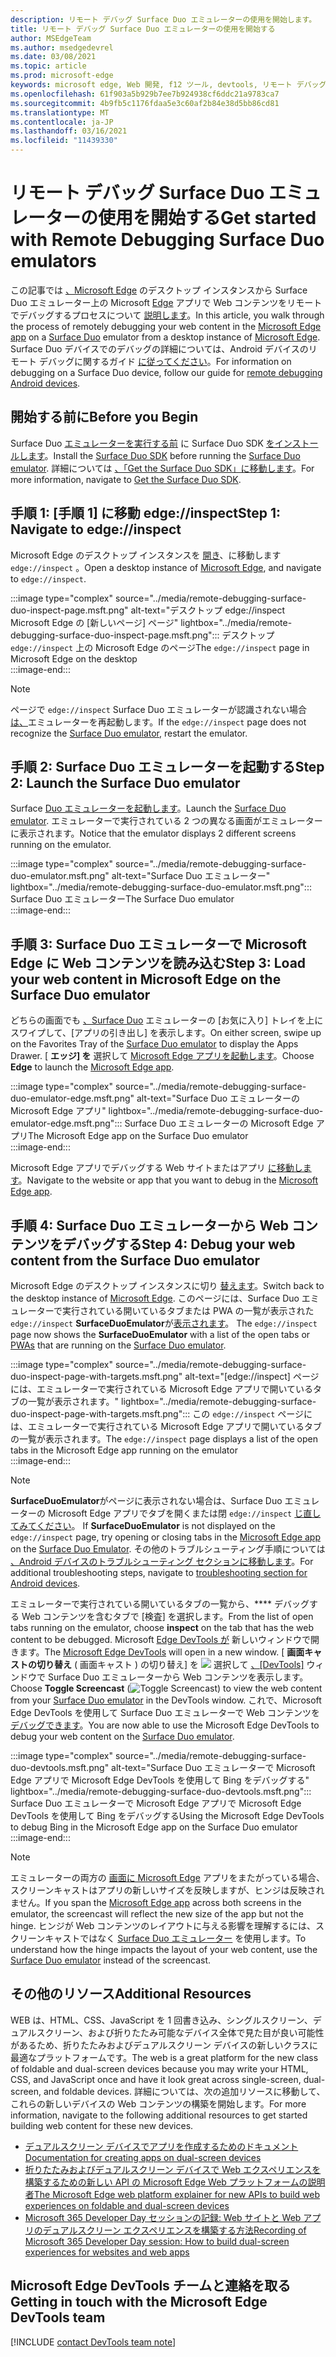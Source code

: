 ```yaml
---
description: リモート デバッグ Surface Duo エミュレーターの使用を開始します。
title: リモート デバッグ Surface Duo エミュレーターの使用を開始する
author: MSEdgeTeam
ms.author: msedgedevrel
ms.date: 03/08/2021
ms.topic: article
ms.prod: microsoft-edge
keywords: microsoft edge, Web 開発, f12 ツール, devtools, リモート デバッグ, android, surface duo
ms.openlocfilehash: 61f903a5b929b7ee7b924938cf6ddc21a9783ca7
ms.sourcegitcommit: 4b9fb5c1176fdaa5e3c60af2b84e38d5bb86cd81
ms.translationtype: MT
ms.contentlocale: ja-JP
ms.lasthandoff: 03/16/2021
ms.locfileid: "11439330"
---
```

# <a name="get-started-with-remote-debugging-surface-duo-emulators"></a><span data-ttu-id="9aebc-104">リモート デバッグ Surface Duo エミュレーターの使用を開始する</span><span class="sxs-lookup"><span data-stu-id="9aebc-104">Get started with Remote Debugging Surface Duo emulators</span></span>  

<span data-ttu-id="9aebc-105">この記事では [、Microsoft Edge][GooglePlayStoreAppsComMicrosoftEmmx] のデスクトップ インスタンスから Surface Duo エミュレーター上の Microsoft [Edge][MicrosoftSurfaceDevicesSurfaceDuo] アプリで Web コンテンツをリモートでデバッグするプロセスについて [説明します][MicrosoftEdge]。</span><span class="sxs-lookup"><span data-stu-id="9aebc-105">In this article, you walk through the process of remotely debugging your web content in the [Microsoft Edge app][GooglePlayStoreAppsComMicrosoftEmmx] on a [Surface Duo][MicrosoftSurfaceDevicesSurfaceDuo] emulator from a desktop instance of [Microsoft Edge][MicrosoftEdge].</span></span>  <span data-ttu-id="9aebc-106">Surface Duo デバイスでのデバッグの詳細については、Android デバイスのリモート デバッグに関するガイド [に従ってください][DevtoolsRemoteDebuggingMain]。</span><span class="sxs-lookup"><span data-stu-id="9aebc-106">For information on debugging on a Surface Duo device, follow our guide for [remote debugging Android devices][DevtoolsRemoteDebuggingMain].</span></span>  

## <a name="before-you-begin"></a><span data-ttu-id="9aebc-107">開始する前に</span><span class="sxs-lookup"><span data-stu-id="9aebc-107">Before you Begin</span></span>

<span data-ttu-id="9aebc-108">Surface Duo [エミュレーターを実行する前][MicrosoftDownload100847] に Surface Duo SDK [をインストールします][DualScreenAndroidUseEmulator]。</span><span class="sxs-lookup"><span data-stu-id="9aebc-108">Install the [Surface Duo SDK][MicrosoftDownload100847] before running the [Surface Duo emulator][DualScreenAndroidUseEmulator].</span></span>  <span data-ttu-id="9aebc-109">詳細については [、「Get the Surface Duo SDK」に移動します][DualScreenAndroidGetDuoSdk]。</span><span class="sxs-lookup"><span data-stu-id="9aebc-109">For more information, navigate to [Get the Surface Duo SDK][DualScreenAndroidGetDuoSdk].</span></span>  

## <a name="step-1-navigate-to-edgeinspect"></a><span data-ttu-id="9aebc-110">手順 1: [手順 1] に移動 edge://inspect</span><span class="sxs-lookup"><span data-stu-id="9aebc-110">Step 1: Navigate to edge://inspect</span></span>  

<span data-ttu-id="9aebc-111">Microsoft Edge のデスクトップ インスタンスを [開き][MicrosoftEdge]、に移動します `edge://inspect` 。</span><span class="sxs-lookup"><span data-stu-id="9aebc-111">Open a desktop instance of [Microsoft Edge][MicrosoftEdge], and navigate to `edge://inspect`.</span></span>  

:::image type="complex" source="../media/remote-debugging-surface-duo-inspect-page.msft.png" alt-text="デスクトップ edge://inspect Microsoft Edge の [新しいページ] ページ" lightbox="../media/remote-debugging-surface-duo-inspect-page.msft.png":::
   <span data-ttu-id="9aebc-113">デスクトップ `edge://inspect` 上の Microsoft Edge のページ</span><span class="sxs-lookup"><span data-stu-id="9aebc-113">The `edge://inspect` page in Microsoft Edge on the desktop</span></span>  
:::image-end:::

> [!NOTE]
> <span data-ttu-id="9aebc-114">ページで `edge://inspect` Surface Duo エミュレーターが認識されない場合 [は、][DualScreenAndroidUseEmulator]エミュレーターを再起動します。</span><span class="sxs-lookup"><span data-stu-id="9aebc-114">If the `edge://inspect` page does not recognize the [Surface Duo emulator][DualScreenAndroidUseEmulator], restart the emulator.</span></span>  

## <a name="step-2-launch-the-surface-duo-emulator"></a><span data-ttu-id="9aebc-115">手順 2: Surface Duo エミュレーターを起動する</span><span class="sxs-lookup"><span data-stu-id="9aebc-115">Step 2: Launch the Surface Duo emulator</span></span>  

<span data-ttu-id="9aebc-116">Surface [Duo エミュレーターを起動します][DualScreenAndroidUseEmulator]。</span><span class="sxs-lookup"><span data-stu-id="9aebc-116">Launch the [Surface Duo emulator][DualScreenAndroidUseEmulator].</span></span>  <span data-ttu-id="9aebc-117">エミュレーターで実行されている 2 つの異なる画面がエミュレーターに表示されます。</span><span class="sxs-lookup"><span data-stu-id="9aebc-117">Notice that the emulator displays 2 different screens running on the emulator.</span></span>  

:::image type="complex" source="../media/remote-debugging-surface-duo-emulator.msft.png" alt-text="Surface Duo エミュレーター" lightbox="../media/remote-debugging-surface-duo-emulator.msft.png":::
   <span data-ttu-id="9aebc-119">Surface Duo エミュレーター</span><span class="sxs-lookup"><span data-stu-id="9aebc-119">The Surface Duo emulator</span></span>  
:::image-end:::  

## <a name="step-3-load-your-web-content-in-microsoft-edge-on-the-surface-duo-emulator"></a><span data-ttu-id="9aebc-120">手順 3: Surface Duo エミュレーターで Microsoft Edge に Web コンテンツを読み込む</span><span class="sxs-lookup"><span data-stu-id="9aebc-120">Step 3: Load your web content in Microsoft Edge on the Surface Duo emulator</span></span>  

<span data-ttu-id="9aebc-121">どちらの画面でも [、Surface Duo][DualScreenAndroidUseEmulator] エミュレーターの [お気に入り] トレイを上にスワイプして、[アプリの引き出し] を表示します。</span><span class="sxs-lookup"><span data-stu-id="9aebc-121">On either screen, swipe up on the Favorites Tray of the [Surface Duo emulator][DualScreenAndroidUseEmulator] to display the Apps Drawer.</span></span>  <span data-ttu-id="9aebc-122">[ **エッジ] を** 選択して [Microsoft Edge アプリを起動します][GooglePlayStoreAppsComMicrosoftEmmx]。</span><span class="sxs-lookup"><span data-stu-id="9aebc-122">Choose **Edge** to launch the [Microsoft Edge app][GooglePlayStoreAppsComMicrosoftEmmx].</span></span>  

:::image type="complex" source="../media/remote-debugging-surface-duo-emulator-edge.msft.png" alt-text="Surface Duo エミュレーターの Microsoft Edge アプリ" lightbox="../media/remote-debugging-surface-duo-emulator-edge.msft.png":::
   <span data-ttu-id="9aebc-124">Surface Duo エミュレーターの Microsoft Edge アプリ</span><span class="sxs-lookup"><span data-stu-id="9aebc-124">The Microsoft Edge app on the Surface Duo emulator</span></span>  
:::image-end:::  

<span data-ttu-id="9aebc-125">Microsoft Edge アプリでデバッグする Web サイトまたはアプリ [に移動します][GooglePlayStoreAppsComMicrosoftEmmx]。</span><span class="sxs-lookup"><span data-stu-id="9aebc-125">Navigate to the website or app that you want to debug in the [Microsoft Edge app][GooglePlayStoreAppsComMicrosoftEmmx].</span></span>  

## <a name="step-4-debug-your-web-content-from-the-surface-duo-emulator"></a><span data-ttu-id="9aebc-126">手順 4: Surface Duo エミュレーターから Web コンテンツをデバッグする</span><span class="sxs-lookup"><span data-stu-id="9aebc-126">Step 4: Debug your web content from the Surface Duo emulator</span></span>  

<span data-ttu-id="9aebc-127">Microsoft Edge のデスクトップ インスタンスに切り [替えます][MicrosoftEdge]。</span><span class="sxs-lookup"><span data-stu-id="9aebc-127">Switch back to the desktop instance of [Microsoft Edge][MicrosoftEdge].</span></span>  <span data-ttu-id="9aebc-128">このページには、Surface Duo エミュレーターで実行されている開いているタブまたは PWA の一覧が表示された `edge://inspect` **SurfaceDuoEmulator**が[表示されます][DualScreenAndroidUseEmulator]。 [][ProgressiveWebAppsIndex]</span><span class="sxs-lookup"><span data-stu-id="9aebc-128">The `edge://inspect` page now shows the **SurfaceDuoEmulator** with a list of the open tabs or [PWAs][ProgressiveWebAppsIndex] that are running on the [Surface Duo emulator][DualScreenAndroidUseEmulator].</span></span>  

:::image type="complex" source="../media/remote-debugging-surface-duo-inspect-page-with-targets.msft.png" alt-text="[edge://inspect] ページには、エミュレーターで実行されている Microsoft Edge アプリで開いているタブの一覧が表示されます。" lightbox="../media/remote-debugging-surface-duo-inspect-page-with-targets.msft.png":::
   <span data-ttu-id="9aebc-130">この `edge://inspect` ページには、エミュレーターで実行されている Microsoft Edge アプリで開いているタブの一覧が表示されます。</span><span class="sxs-lookup"><span data-stu-id="9aebc-130">The `edge://inspect` page displays a list of the open tabs in the Microsoft Edge app running on the emulator</span></span>  
:::image-end:::  

> [!NOTE]
> <span data-ttu-id="9aebc-131">**SurfaceDuoEmulator**がページに表示されない場合は、Surface Duo エミュレーターの Microsoft Edge アプリでタブを開くまたは閉 `edge://inspect` [じ直してみてください][DualScreenAndroidUseEmulator]。 [][GooglePlayStoreAppsComMicrosoftEmmx]</span><span class="sxs-lookup"><span data-stu-id="9aebc-131">If **SurfaceDuoEmulator** is not displayed on the `edge://inspect` page, try opening or closing tabs in the [Microsoft Edge app][GooglePlayStoreAppsComMicrosoftEmmx] on the [Surface Duo Emulator][DualScreenAndroidUseEmulator].</span></span>  <span data-ttu-id="9aebc-132">その他のトラブルシューティング手順については [、Android デバイスのトラブルシューティング セクションに移動します][DevtoolsRemoteDebuggingIndexTroubleshootingDevtoolsIsNotDetectingAndroidDevice]。</span><span class="sxs-lookup"><span data-stu-id="9aebc-132">For additional troubleshooting steps, navigate to [troubleshooting section for Android devices][DevtoolsRemoteDebuggingIndexTroubleshootingDevtoolsIsNotDetectingAndroidDevice].</span></span>  

<span data-ttu-id="9aebc-133">エミュレーターで実行されている開いているタブの一覧から、\*\*\*\* デバッグする Web コンテンツを含むタブで [検査] を選択します。</span><span class="sxs-lookup"><span data-stu-id="9aebc-133">From the list of open tabs running on the emulator, choose **inspect** on the tab that has the web content to be debugged.</span></span>  <span data-ttu-id="9aebc-134">Microsoft [Edge DevTools が][DevtoolsIndex] 新しいウィンドウで開きます。</span><span class="sxs-lookup"><span data-stu-id="9aebc-134">The [Microsoft Edge DevTools][DevtoolsIndex] will open in a new window.</span></span>  <span data-ttu-id="9aebc-135">[ **画面キャストの切り替え** \( 画面キャスト \) の切り替え] を ![ ](../media/toggle-screencast-icon.msft.png) 選択して [、[DevTools]][DualScreenAndroidUseEmulator] ウィンドウで Surface Duo エミュレーターから Web コンテンツを表示します。</span><span class="sxs-lookup"><span data-stu-id="9aebc-135">Choose **Toggle Screencast** \(![Toggle Screencast](../media/toggle-screencast-icon.msft.png)\) to view the web content from your [Surface Duo emulator][DualScreenAndroidUseEmulator] in the DevTools window.</span></span>  <span data-ttu-id="9aebc-136">これで、Microsoft Edge DevTools を使用して Surface Duo エミュレーターで Web コンテンツを [デバッグできます][DualScreenAndroidUseEmulator]。</span><span class="sxs-lookup"><span data-stu-id="9aebc-136">You are now able to use the Microsoft Edge DevTools to debug your web content on the [Surface Duo emulator][DualScreenAndroidUseEmulator].</span></span>  

:::image type="complex" source="../media/remote-debugging-surface-duo-devtools.msft.png" alt-text="Surface Duo エミュレーターで Microsoft Edge アプリで Microsoft Edge DevTools を使用して Bing をデバッグする" lightbox="../media/remote-debugging-surface-duo-devtools.msft.png":::
   <span data-ttu-id="9aebc-138">Surface Duo エミュレーターで Microsoft Edge アプリで Microsoft Edge DevTools を使用して Bing をデバッグする</span><span class="sxs-lookup"><span data-stu-id="9aebc-138">Using the Microsoft Edge DevTools to debug Bing in the Microsoft Edge app on the Surface Duo emulator</span></span>  
:::image-end:::  

> [!NOTE]
> <span data-ttu-id="9aebc-139">エミュレーターの両方の [画面に Microsoft Edge][GooglePlayStoreAppsComMicrosoftEmmx] アプリをまたがっている場合、スクリーンキャストはアプリの新しいサイズを反映しますが、ヒンジは反映されません。</span><span class="sxs-lookup"><span data-stu-id="9aebc-139">If you span the [Microsoft Edge app][GooglePlayStoreAppsComMicrosoftEmmx] across both screens in the emulator, the screencast will reflect the new size of the app but not the hinge.</span></span>  <span data-ttu-id="9aebc-140">ヒンジが Web コンテンツのレイアウトに与える影響を理解するには、スクリーンキャストではなく [Surface Duo エミュレーター][DualScreenAndroidUseEmulator] を使用します。</span><span class="sxs-lookup"><span data-stu-id="9aebc-140">To understand how the hinge impacts the layout of your web content, use the [Surface Duo emulator][DualScreenAndroidUseEmulator] instead of the screencast.</span></span>  

## <a name="additional-resources"></a><span data-ttu-id="9aebc-141">その他のリソース</span><span class="sxs-lookup"><span data-stu-id="9aebc-141">Additional Resources</span></span>  

<span data-ttu-id="9aebc-142">WEB は、HTML、CSS、JavaScript を 1 回書き込み、シングルスクリーン、デュアルスクリーン、および折りたたみ可能なデバイス全体で見た目が良い可能性があるため、折りたたみおよびデュアルスクリーン デバイスの新しいクラスに最適なプラットフォームです。</span><span class="sxs-lookup"><span data-stu-id="9aebc-142">The web is a great platform for the new class of foldable and dual-screen devices because you may write your HTML, CSS, and JavaScript once and have it look great across single-screen, dual-screen, and foldable devices.</span></span>  <span data-ttu-id="9aebc-143">詳細については、次の追加リソースに移動して、これらの新しいデバイスの Web コンテンツの構築を開始します。</span><span class="sxs-lookup"><span data-stu-id="9aebc-143">For more information, navigate to the following additional resources to get started building web content for these new devices.</span></span>  

*   [<span data-ttu-id="9aebc-144">デュアルスクリーン デバイスでアプリを作成するためのドキュメント</span><span class="sxs-lookup"><span data-stu-id="9aebc-144">Documentation for creating apps on dual-screen devices</span></span>][DualScreenIndex]  
*   [<span data-ttu-id="9aebc-145">折りたたみおよびデュアルスクリーン デバイスで Web エクスペリエンスを構築するための新しい API の Microsoft Edge Web プラットフォームの説明者</span><span class="sxs-lookup"><span data-stu-id="9aebc-145">The Microsoft Edge web platform explainer for new APIs to build web experiences on foldable and dual-screen devices</span></span>][GithubMicrosoftedgeMsedgeexplainersFoldablesExplainer]  
*   [<span data-ttu-id="9aebc-146">Microsoft 365 Developer Day セッションの記録: Web サイトと Web アプリのデュアルスクリーン エクスペリエンスを構築する方法</span><span class="sxs-lookup"><span data-stu-id="9aebc-146">Recording of Microsoft 365 Developer Day session: How to build dual-screen experiences for websites and web apps</span></span>][YoutubeDxrzwsqxpvc]  

## <a name="getting-in-touch-with-the-microsoft-edge-devtools-team"></a><span data-ttu-id="9aebc-147">Microsoft Edge DevTools チームと連絡を取る</span><span class="sxs-lookup"><span data-stu-id="9aebc-147">Getting in touch with the Microsoft Edge DevTools team</span></span>  

[!INCLUDE [contact DevTools team note](../includes/contact-devtools-team-note.md)]  

<!-- links -->  

[DevtoolsIndex]: ../index.md "Microsoft Edge (Chromium) 開発者ツール | Microsoft Docs"  
[ProgressiveWebAppsIndex]: ../../progressive-web-apps-chromium/index.md "Windows 上のプログレッシブ Web アプリ |Microsoft Docs"  
[DevtoolsRemoteDebuggingMain]: ./index.md "Android デバイスのリモート デバッグの開始|Microsoft Docs"  
[DevtoolsRemoteDebuggingIndexTroubleshootingDevtoolsIsNotDetectingAndroidDevice]: ./index.md#troubleshooting-devtools-is-not-detecting-the-android-device "トラブルシューティング: DevTools が Android デバイスを検出していない - Android デバイスのリモート デバッグを開始する方法|Microsoft Docs"  

[DualScreenIndex]: /dual-screen/index "デュアルスクリーン デバイス向けアプリを作成|Microsoft Docs"  
[DualScreenAndroidUseEmulator]: /dual-screen/android/use-emulator "Surface DUo エミュレーターを使用|Microsoft Docs"  
[DualScreenAndroidGetDuoSdk]: /dual-screen/android/get-duo-sdk "Surface Duo SDK を取得|Microsoft Docs"  

[MicrosoftEdge]: https://www.microsoft.com/edge "新しい Microsoft Edge の導入"  
[MicrosoftSurfaceDevicesSurfaceDuo]: https://www.microsoft.com/surface/devices/surface-duo "Surface Duo の新しい|Microsoft Surface"  
[MicrosoftDownload100847]: https://www.microsoft.com/download/details.aspx?id=100847 "Surface Duo SDK プレビュー リリース のダウンロード |Microsoft ダウンロード センター"  

[GooglePlayStoreAppsComMicrosoftEmmx]: https://play.google.com/store/apps/details?id=com.microsoft.emmx "Microsoft Edge: Web ブラウザー |GooglePlay"  

[GithubMicrosoftedgeMsedgeexplainersFoldablesExplainer]: https://github.com/MicrosoftEdge/MSEdgeExplainers/blob/master/Foldables/explainer.md "折りたたみ可能なデバイスでの啓蒙エクスペリエンスのための Web プラットフォーム プリミティブ - MicrosoftEdge/MSEdgeExplainers |GitHub"  

[YoutubeDxrzwsqxpvc]: https://youtu.be/DXrZWsqXPVc "Web サイトと Web アプリのデュアルスクリーン エクスペリエンスを構築する|YouTube"  
